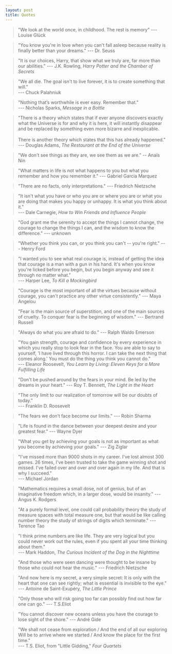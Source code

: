 ```yaml
---
layout: post
title: Quotes
---
```


> "We look at the world once, in childhood. The rest is memory" --- Louise Glück

> "You know you're in love when you can't fall asleep because reality is finally better than your dreams." --- Dr. Seuss

> "It is our choices, Harry, that show what we truly are, far more than our abilities." --- J.K. Rowling, <i>Harry Potter and the Chamber of Secrets</i>

> "We all die. The goal isn't to live forever, it is to create something that will." <br>
--- Chuck Palahniuk

> "Nothing that’s worthwhile is ever easy. Remember that." <br> --- Nicholas Sparks, <i>Message in a Bottle</i>

> "There is a theory which states that if ever anyone discovers exactly what the Universe is for and why it is here, it will instantly disappear and be replaced by something even more bizarre and inexplicable. <br><br> There is another theory which states that this has already happened." <br> --- Douglas Adams, <i>The Restaurant at the End of the Universe</i>

> "We don't see things as they are, we see them as we are." -- Anaïs Nin

> "What matters in life is not what happens to you but what you remember and how you remember it." --- Gabriel Garcia Marquez

> "There are no facts, only interpretations." --- Friedrich Nietzsche

> "It isn't what you have or who you are or where you are or what you are doing that makes you happy or unhappy. It is what you think about it." <br> --- Dale Carnegie, <i>How to Win Friends and Influence People</i>

> "God grant me the serenity to accept the things I cannot change, the courage to change the things I can, and the wisdom to know the difference." --- unknown

> "Whether you think you can, or you think you can't -- you're right." --- Henry Ford

> "I wanted you to see what real courage is, instead of getting the idea that courage is a man with a gun in his hand. It's when you know you're licked before you begin, but you begin anyway and see it through no matter what." <br> --- Harper Lee, <i>To Kill a Mockingbird</i>

> "Courage is the most important of all the virtues because without courage, you can't practice any other virtue consistently." --- Maya Angelou

> "Fear is the main source of superstition, and one of the main sources of cruelty. To conquer fear is the beginning of wisdom." --- Bertrand Russell

> "Always do what you are afraid to do." --- Ralph Waldo Emerson

> "You gain strength, courage and confidence by every experience in which you really stop to look fear in the face. You are able to say to yourself, 'I have lived through this horror. I can take the next thing that comes along.' You must do the thing you think you cannot do." <br> --- Eleanor Roosevelt, <i>You Learn by Living: Eleven Keys for a More Fulfilling Life</i>

> "Don't be pushed around by the fears in your mind. Be led by the dreams in your heart." --- Roy T. Bennett, <i>The Light in the Heart</i>

> "The only limit to our realization of tomorrow will be our doubts of today." <br> --- Franklin D. Roosevelt

> "The fears we don’t face become our limits." --- Robin Sharma

> "Life is found in the dance between your deepest desire and your greatest fear." --- Wayne Dyer

> "What you get by achieving your goals is not as important as what you become by achieving your goals." --- Zig Ziglar

> "I've missed more than 9000 shots in my career. I've lost almost 300 games. 26 times, I've been trusted to take the game winning shot and missed. I've failed over and over and over again in my life. And that is why I succeed." <br>
--- Michael Jordan

> "Mathematics requires a small dose, not of genius, but of an imaginative freedom which, in a larger dose, would be insanity." --- Angus K. Rodgers

> "At a purely formal level, one could call probability theory the study of measure spaces with total measure one, but that would be like calling number theory the study of strings of digits which terminate." --- Terence Tao

> "I think prime numbers are like life. They are very logical but you could never work out the rules, even if you spent all your time thinking about them." <br>
--- Mark Haddon, <i>The Curious Incident of the Dog in the Nighttime</i> 

> "And those who were seen dancing were thought to be insane by those who could not hear the music." --- Friedrich Nietzsche

> "And now here is my secret, a very simple secret: It is only with the heart that one can see rightly; what is essential is invisible to the eye." <br>
--- Antoine de Saint-Exupéry, <i>The Little Prince</i>

> "Only those who will risk going too far can possibly find out how far one can go." --- T.S.Eliot

> "You cannot discover new oceans unless you have the courage to lose sight of the shore." --- André Gide

> "We shall not cease from exploration / And the end of all our exploring <br>
Will be to arrive where we started / And know the place for the first time." <br>
--- T.S. Eliot, from "Little Gidding," <i>Four Quartets</i>



